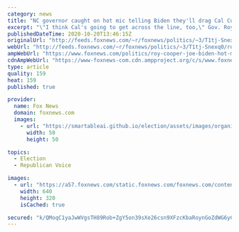 ```yaml
---
category: news
title: "NC governor caught on hot mic telling Biden they'll drag Cal Cunningham ‘across the line’ after scandal"
excerpt: "\"I think Cal's going to get across the line, too,\" Gov. Roy Cooper appeared to say on Monday."
publishedDateTime: 2020-10-20T13:46:15Z
originalUrl: "http://feeds.foxnews.com/~r/foxnews/politics/~3/T1tj-Snexq0/roy-cooper-joe-biden-hot-mic-cal-cunningham"
webUrl: "http://feeds.foxnews.com/~r/foxnews/politics/~3/T1tj-Snexq0/roy-cooper-joe-biden-hot-mic-cal-cunningham"
ampWebUrl: "https://www.foxnews.com/politics/roy-cooper-joe-biden-hot-mic-cal-cunningham.amp"
cdnAmpWebUrl: "https://www-foxnews-com.cdn.ampproject.org/c/s/www.foxnews.com/politics/roy-cooper-joe-biden-hot-mic-cal-cunningham.amp"
type: article
quality: 159
heat: 159
published: true

provider:
  name: Fox News
  domain: foxnews.com
  images:
    - url: "https://smartableai.github.io/election/assets/images/organizations/foxnews.com-50x50.jpg"
      width: 50
      height: 50

topics:
  - Election
  - Republican Voice

images:
  - url: "https://a57.foxnews.com/static.foxnews.com/foxnews.com/content/uploads/2020/10/640/320/AP20282026845724.jpg?ve=1&tl=1"
    width: 640
    height: 320
    isCached: true

secured: "k/QMoqC1yaJwWVgsTH89Rob+ZgY5on39sXe26csn9XFzcKbaRoynGoZdWG6yCa9t1s2wfdrWKtOwE+BsUr8KMd1FdN3KNREXs68HyK7uUwaKRBx+XiYIhGkcpOkbIclQuJK15SjYrU3JB+dOhNKNWC0GBw2r+UITXpHDipTFcjdM2y0/BS+62BDcPxSmWFPtfnuLBcXEGkqABN4Aj07C1K6ExTJVsiFznsOjzXT0ctWQlJCGQLf43k8oi0K+BkdXfF4T8eCCc5Wnc77g06MNFfsOifT201ncYSufngpoOEOemKX492GG9vivx4ku4mL6BGM9HXygPBbBfNizQ6T19NnuYisKA1hjY01JWKjTnc8=;112UvYgV2vLi6OBmOUwizA=="
---
```


